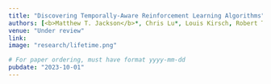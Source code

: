 ```yaml
---
title: "Discovering Temporally-Aware Reinforcement Learning Algorithms"
authors: [<b>Matthew T. Jackson</b>*, Chris Lu*, Louis Kirsch, Robert T. Lange, Shimon Whiteson, Jakob N. Foerster ]
venue: "Under review"
link:
image: "research/lifetime.png"

# For paper ordering, must have format yyyy-mm-dd
pubdate: "2023-10-01"
---
```

